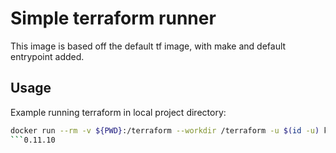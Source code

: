 Simple terraform runner
===

This image is based off the default tf image, with make and default entrypoint added.

## Usage

Example running terraform in local project directory:

```bash
docker run --rm -v ${PWD}:/terraform --workdir /terraform -u $(id -u) klumhru/terraform plan
```0.11.10
